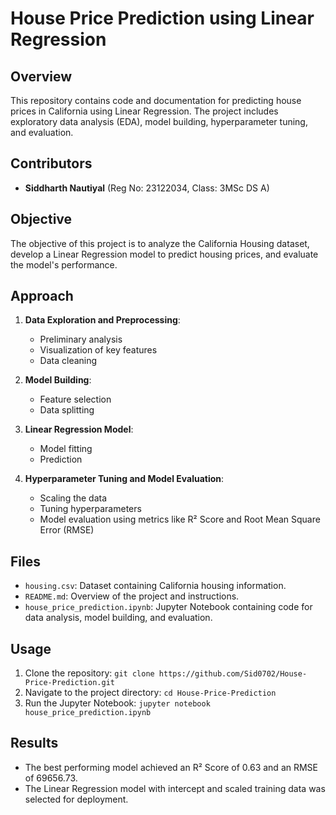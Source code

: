 # House Price Prediction using Linear Regression

## Overview
This repository contains code and documentation for predicting house prices in California using Linear Regression. The project includes exploratory data analysis (EDA), model building, hyperparameter tuning, and evaluation.

## Contributors
- **Siddharth Nautiyal** (Reg No: 23122034, Class: 3MSc DS A)

## Objective
The objective of this project is to analyze the California Housing dataset, develop a Linear Regression model to predict housing prices, and evaluate the model's performance.

## Approach
1. **Data Exploration and Preprocessing**: 
   - Preliminary analysis
   - Visualization of key features
   - Data cleaning

2. **Model Building**:
   - Feature selection
   - Data splitting

3. **Linear Regression Model**:
   - Model fitting
   - Prediction

4. **Hyperparameter Tuning and Model Evaluation**:
   - Scaling the data
   - Tuning hyperparameters
   - Model evaluation using metrics like R² Score and Root Mean Square Error (RMSE)

## Files
- `housing.csv`: Dataset containing California housing information.
- `README.md`: Overview of the project and instructions.
- `house_price_prediction.ipynb`: Jupyter Notebook containing code for data analysis, model building, and evaluation.

## Usage
1. Clone the repository: `git clone https://github.com/Sid0702/House-Price-Prediction.git`
2. Navigate to the project directory: `cd House-Price-Prediction`
3. Run the Jupyter Notebook: `jupyter notebook house_price_prediction.ipynb`

## Results
- The best performing model achieved an R² Score of 0.63 and an RMSE of 69656.73.
- The Linear Regression model with intercept and scaled training data was selected for deployment.
